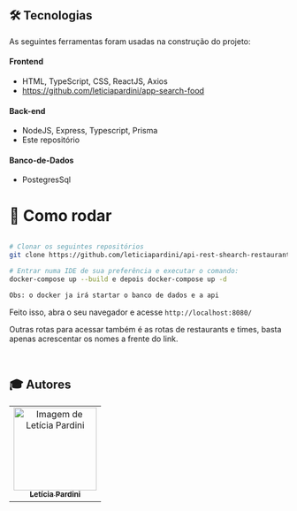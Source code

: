 
## 🛠 Tecnologias

As seguintes ferramentas foram usadas na construção do projeto:

#### **Frontend** 
- HTML, TypeScript, CSS, ReactJS, Axios
- https://github.com/leticiapardini/app-search-food

#### **Back-end**
- NodeJS, Express, Typescript, Prisma
- Este repositório

#### **Banco-de-Dados**
- PostegresSql

# 👷 Como rodar

```bash

# Clonar os seguintes repositórios
git clone https://github.com/leticiapardini/api-rest-shearch-restaurant

# Entrar numa IDE de sua preferência e executar o comando:
docker-compose up --build e depois docker-compose up -d

Obs: o docker ja irá startar o banco de dados e a api


```

Feito isso, abra o seu navegador e acesse `http://localhost:8080/`


Outras rotas para acessar também é as rotas de restaurants e times, basta apenas acrescentar os nomes a frente do link.


<br>

## :mortar_board: Autores

<table>
    <tr>
        <td align="center">
            <a href="https://github.com/leticiapardini">
                <img src="https://avatars.githubusercontent.com/u/97961576?v=4.png" width="150px;" alt="Imagem de Letícia Pardini" />
                <br />
                <sub><b>Letícia Pardini</b></sub>
            </a>
        </td>
    </tr>
</table>
